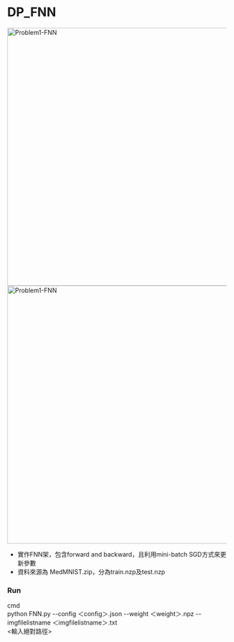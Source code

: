 # DP_FNN
<img width="590" alt="Problem1-FNN" src="https://user-images.githubusercontent.com/51501170/114260184-ce349a80-9a05-11eb-8f5c-89780797609f.png">
<img width="590" alt="Problem1-FNN" src="https://user-images.githubusercontent.com/51501170/114260186-cffe5e00-9a05-11eb-9fbd-8be713c20a97.png">

- 實作FNN架，包含forward and backward，且利用mini-batch SGD方式來更新參數
- 資料來源為 MedMNIST.zip，分為train.nzp及test.nzp

### Run 
cmd  
python FNN.py --config ＜config＞.json --weight ＜weight＞.npz --imgfilelistname ＜imgfilelistname＞.txt  
<輸入絕對路徑>
